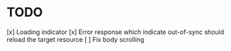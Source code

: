 # TODO

[x] Loading indicator
[x] Error response which indicate out-of-sync should reload the target resource
[ ] Fix body scrolling
